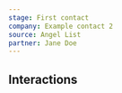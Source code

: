 ```yaml
---
stage: First contact
company: Example contact 2
source: Angel List
partner: Jane Doe
---
```


## Interactions


